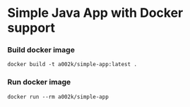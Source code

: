 # Simple Java App with Docker support

### Build docker image

```docker build -t a002k/simple-app:latest .```

### Run docker image

```docker run --rm a002k/simple-app```